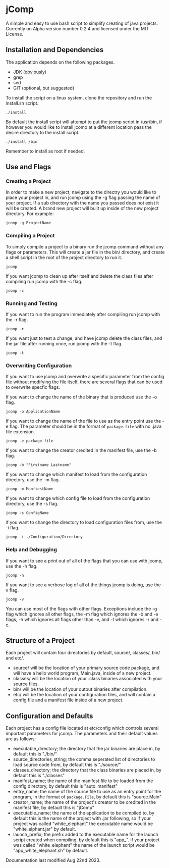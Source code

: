 # jComp

A simple and easy to use bash script to simplify creating of java projects.
Currently on Alpha version number 0.2.4 and licensed under the MIT License.

## Installation and Dependencies

The application depends on the following packages.

* JDK (obviously)
* grep
* sed
* GIT (optional, but suggested)

To install the script on a linux system, clone the repository and run the install.sh script.

```
./install
```

By default the install script will attempt to put the jcomp script in /usr/bin, if however you would like to install jcomp at a different location pass the desire directory to the install script.

```
./install /bin
```

Remember to install as root if needed.

## Use and Flags

### Creating a Project

In order to make a new project, navigate to the directry you would like to place your project in, and run jcomp using the -g flag passing the name of your project. If a sub directory with the name you passed does not exist it will be created. A brand new project will built up inside of the new project directory. For example:

```
jcomp -g ProjectName
```

### Compiling a Project

To simply compile a project to a binary run the jcomp command without any flags or parameters. This will create a jar file in the bin/ directory, and create a shell script in the root of the project directory to run it.

```
jcomp
```

If you want jcomp to clean up after itself and delete the class files after compiling run jcomp with the -c flag.

```
jcomp -c
```

### Running and Testing

If you want to run the program immediately after compiling run jcomp with the -r flag.

```
jcomp -r
```

If you want just to test a change, and have jcomp delete the class files, and the jar file after running once, run jcomp with the -t flag.

```
jcomp -t
```

### Overwriting Configuration

If you want to use jcomp and overwrite a specific parameter from the config file without modifying the file itself, there are several flags that can be used to overwrite specfic flags.

If you want to change the name of the binary that is produced use the -o flag.

```
jcomp -o ApplicationName
```

If you want to change the name of the file to use as the entry point use the -e flag. The parameter should be in the format of `package.file` with no .java file extension.

```
jcomp -e package.file
```

If you want to change the creator credited in the manifest file, use the -b flag.

```
jcomp -b "Firstname Lastname"
```

If you want to change which manifest to load from the configuration directory, use the -m flag.

```
jcomp -m ManfiestName
```

If you want to change which config file to load from the configuration directory, use the -s flag.

```
jcomp -s ConfigName
```

if you want to change the directory to load configuration files from, use the -i flag.

```
jcomp -i ./Configuration/Directory
```

### Help and Debugging

If you want to see a print out of all of the flags that you can use with jcomp, use the -h flag.

```
jcomp -h
```

If you want to see a verbose log of all of the things jcomp is doing, use the -v flag.

```
jcomp -v
```

You can use most of the flags with other flags. Exceptions include the -g flag which ignores all other flags, the -m flag which ignores the -b and -e flags, -h which ignores all flags other than -v, and -t which ignores -r and -c.

## Structure of a Project

Each project will contain four directories by default, source/, classes/, bin/ and etc/.

* source/ will be the location of your primary source code package, and will have a hello world program, Main.java, inside of a new project.
* classes/ will be the location of your .class binaries associated with your source files.
* bin/ will be the location of your output binaries after compilation.
* etc/ will be the location of your configuration files, and will contain a config file and a manifest file inside of a new project.

## Configuration and Defaults

Each project has a config file located at etc/config which controls several important parameters for jcomp. The parameters and their default values are as follows:

* executable_directory; the directory that the jar binaries are place in, by default this is "./bin/"
* source_directories_string; the comma seperated list of directories to load source code from, by default this is "./source/"
* classes_directory; the directory that the class binaries are placed in, by default this is "./classes"
* manifest_name; the name of the manifest file to be loaded from the config directory, by default this is "auto_manifest"
* entry_name; the name of the source file to use as an entry point for the program, in the format of `package.File`, by default this is "source.Main"
* creator_name; the name of the project's creator to be credited in the manifest file, by default this is "jComp"
* executable_name; the name of the application to be compiled to, by default this is the name of the project with .jar following, so if your project was called "white_elephant" the executable name would be "white_elphant.jar" by default.
* launch_prefix; the prefix added to the executable name for the launch script created when compiling, by default this is "app_". if your project was called "white_elephant" the name of the launch script would be "app_white_elephant.sh" by default.

Documentation last modified Aug 22nd 2023.
